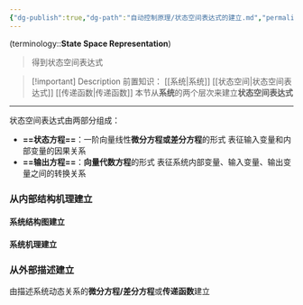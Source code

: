```yaml
---
{"dg-publish":true,"dg-path":"自动控制原理/状态空间表达式的建立.md","permalink":"/自动控制原理/状态空间表达式的建立/","dgPassFrontmatter":true,"noteIcon":"","created":"2024-09-17T18:44:42.931+08:00","updated":"2024-10-06T20:37:28.409+08:00"}
---
```


(terminology::**State Space Representation**)
>得到状态空间表达式

>[!important] Description 
>前置知识： [[系统\|系统]]  [[状态空间\|状态空间表达式]]  [[传递函数\|传递函数]]
>本节从**系统**的两个层次来建立**状态空间表达式**

***
状态空间表达式由两部分组成：
- **==状态方程==**：一阶向量线性**微分方程或差分方程**的形式
	表征输入变量和内部变量的因果关系
- **==输出方程==**：**向量代数方程**的形式
	表征系统内部变量、输入变量、输出变量之间的转换关系
### 从内部结构机理建立
#### 系统结构图建立

#### 系统机理建立

### 从外部描述建立
由描述系统动态关系的**微分方程/差分方程**或**传递函数**建立

